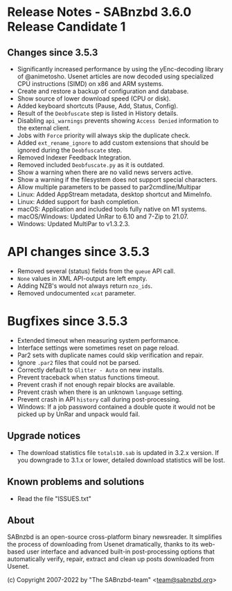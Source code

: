 Release Notes - SABnzbd 3.6.0 Release Candidate 1
=========================================================

## Changes since 3.5.3
- Significantly increased performance by using the yEnc-decoding
  library of @animetosho. Usenet articles are now decoded using
  specialized CPU instructions (SIMD) on x86 and ARM systems.
- Create and restore a backup of configuration and database.
- Show source of lower download speed (CPU or disk).
- Added keyboard shortcuts (Pause, Add, Status, Config).
- Result of the `Deobfuscate` step is listed in History details.
- Disabling `api_warnings` prevents showing `Access Denied`
  information to the external client.
- Jobs with `Force` priority will always skip the duplicate check.
- Added `ext_rename_ignore` to add custom extensions that should
  be ignored during the `Deobfuscate` step.
- Removed Indexer Feedback Integration.
- Removed included `Deobfuscate.py` as it is outdated.
- Show a warning when there are no valid news servers active.
- Show a warning if the filesystem does not support special characters.
- Allow multiple parameters to be passed to par2cmdline/Multipar
- Linux: Added AppStream metadata, desktop shortcut and MimeInfo.
- Linux: Added support for bash completion.
- macOS: Application and included tools fully native on M1 systems.
- macOS/Windows: Updated UnRar to 6.10 and 7-Zip to 21.07.
- Windows: Updated MultiPar to v1.3.2.3.

# API changes since 3.5.3
- Removed several (status) fields from the `queue` API call.
- `None` values in XML API-output are left empty.
- Adding NZB's would not always return `nzo_ids`.
- Removed undocumented `xcat` parameter.

# Bugfixes since 3.5.3
- Extended timeout when measuring system performance.
- Interface settings were sometimes reset on page reload.
- Par2 sets with duplicate names could skip verification and repair.
- Ignore `.par2` files that could not be parsed.
- Correctly default to `Glitter - Auto` on new installs.
- Prevent traceback when status functions timeout.
- Prevent crash if not enough repair blocks are available.
- Prevent crash when there is an unknown `language` setting.
- Prevent crash in API `history` call during post-processing.
- Windows: If a job password contained a double quote it
  would not be picked up by UnRar and unpack would fail.

## Upgrade notices
- The download statistics file `totals10.sab` is updated in 3.2.x
  version. If you downgrade to 3.1.x or lower, detailed download
  statistics will be lost.

## Known problems and solutions
- Read the file "ISSUES.txt"

## About
  SABnzbd is an open-source cross-platform binary newsreader.
  It simplifies the process of downloading from Usenet dramatically, thanks
  to its web-based user interface and advanced built-in post-processing options
  that automatically verify, repair, extract and clean up posts downloaded
  from Usenet.

  (c) Copyright 2007-2022 by "The SABnzbd-team" \<team@sabnzbd.org\>
